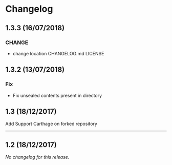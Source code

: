 # Changelog

## 1.3.3 (16/07/2018)
### CHANGE
- change location CHANGELOG.md LICENSE

## 1.3.2 (13/07/2018)
### Fix
- Fix unsealed contents present in directory

## 1.3 (18/12/2017)
Add Support Carthage on forked repository

---

## 1.2 (18/12/2017)
*No changelog for this release.*
